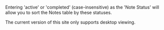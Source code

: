 Entering 'active' or 'completed' (case-insensitive) as the 'Note Status' will allow you to sort the Notes table by these statuses.

The current version of this site only supports desktop viewing.
